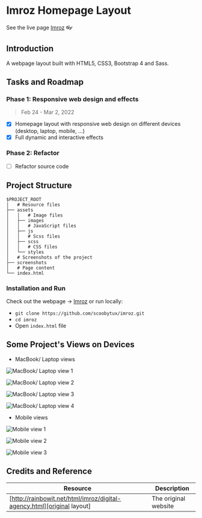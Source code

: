 # Imroz Homepage Layout

See the live page [Imroz](https://scoobytux-imroz.vercel.app "Imroz") 👓

## Introduction

A webpage layout built with HTML5, CSS3, Bootstrap 4 and Sass.

## Tasks and Roadmap

### Phase 1: Responsive web design and effects

> Feb 24 - Mar 2, 2022

- [x] Homepage layout with responsive web design on different devices (desktop, laptop, mobile, ...)
- [x] Full dynamic and interactive effects

### Phase 2: Refactor

- [ ] Refactor source code

## Project Structure

```
$PROJECT_ROOT
│   # Resource files
├── assets
│   │   # Image files
│   ├── images
│   │   # JavaScript files
│   ├── js
│   │   # Scss files
│   ├── scss
│   │   # CSS files
│   └── styles
│   # Screenshots of the project
├── screenshots
│   # Page content
└── index.html
```

### Installation and Run

Check out the webpage -> [Imroz](https://scoobytux-imroz.vercel.app "Imroz") or run locally:

- `git clone https://github.com/scoobytux/imroz.git`
- `cd imroz`
- Open `index.html` file

## Some Project's Views on Devices

- MacBook/ Laptop views

![MacBook/ Laptop view 1](screenshots/laptop_view_1.png)

![MacBook/ Laptop view 2](screenshots/laptop_view_2.png)

![MacBook/ Laptop view 3](screenshots/laptop_view_3.png)

![MacBook/ Laptop view 4](screenshots/laptop_view_4.png)

- Mobile views

![Mobile view 1](screenshots/mobile_view_1.png)

![Mobile view 2](screenshots/mobile_view_2.png)

![Mobile view 3](screenshots/mobile_view_3.png)

## Credits and Reference

| Resource                                                               | Description          |
| ---------------------------------------------------------------------- | -------------------- |
| [http://rainbowit.net/html/imroz/digital-agency.html][original layout] | The original website |

[original layout]: http://rainbowit.net/html/imroz/digital-agency.html
